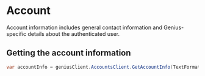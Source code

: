 # Account

Account information includes general contact information and Genius-specific details about the authenticated user.

## Getting the account information

``` C#
var accountInfo = geniusClient.AccountsClient.GetAccountInfo(TextFormat.Dom);
```